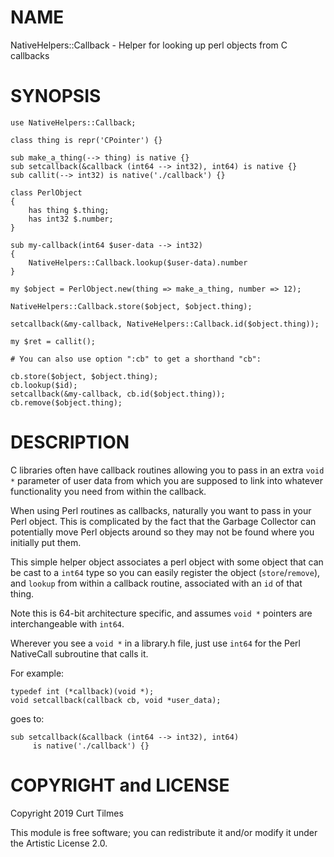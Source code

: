 NAME
====

NativeHelpers::Callback - Helper for looking up perl objects from C callbacks

SYNOPSIS
========

    use NativeHelpers::Callback;

    class thing is repr('CPointer') {}

    sub make_a_thing(--> thing) is native {}
    sub setcallback(&callback (int64 --> int32), int64) is native {}
    sub callit(--> int32) is native('./callback') {}

    class PerlObject
    {
        has thing $.thing;
        has int32 $.number;
    }

    sub my-callback(int64 $user-data --> int32)
    {
        NativeHelpers::Callback.lookup($user-data).number
    }

    my $object = PerlObject.new(thing => make_a_thing, number => 12);

    NativeHelpers::Callback.store($object, $object.thing);

    setcallback(&my-callback, NativeHelpers::Callback.id($object.thing));

    my $ret = callit();

    # You can also use option ":cb" to get a shorthand "cb":

    cb.store($object, $object.thing);
    cb.lookup($id);
    setcallback(&my-callback, cb.id($object.thing));
    cb.remove($object.thing);

DESCRIPTION
===========

C libraries often have callback routines allowing you to pass in an extra `void *` parameter of user data from which you are supposed to link into whatever functionality you need from within the callback.

When using Perl routines as callbacks, naturally you want to pass in your Perl object. This is complicated by the fact that the Garbage Collector can potentially move Perl objects around so they may not be found where you initially put them.

This simple helper object associates a perl object with some object that can be cast to a `int64` type so you can easily register the object (`store`/`remove`), and `lookup` from within a callback routine, associated with an `id` of that thing.

Note this is 64-bit architecture specific, and assumes `void *` pointers are interchangeable with `int64`.

Wherever you see a `void *` in a library.h file, just use `int64` for the Perl NativeCall subroutine that calls it.

For example:

    typedef int (*callback)(void *);
    void setcallback(callback cb, void *user_data);

goes to:

    sub setcallback(&callback (int64 --> int32), int64)
         is native('./callback') {}

COPYRIGHT and LICENSE
=====================

Copyright 2019 Curt Tilmes

This module is free software; you can redistribute it and/or modify it under the Artistic License 2.0.

